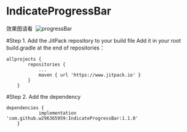 # IndicateProgressBar

效果图请看
  ![progressBar](https://github.com/w296365959/IndicateProgressBar/blob/master/img_folder/progress.gif "IndicateProgressBar")

#Step 1. Add the JitPack repository to your build file 
Add it in your root build.gradle at the end of repositories：
```
allprojects {
		repositories {
			...
			maven { url 'https://www.jitpack.io' }
		}
	}
 ```
#Step 2. Add the dependency 
```
dependencies {
	        implementation 'com.github.w296365959:IndicateProgressBar:1.1.0'
	}
 ```
   
